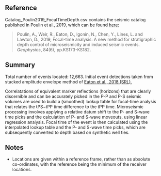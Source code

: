 <h2> Reference </h2>
  
<p> Catalog_Poulin2019_FocalTimeDepth.csv contains the seismic catalog published in Poulin et al., 2019, which can be found <a href="https://library.seg.org/doi/full/10.1190/geo2019-0046.1"> here:</a></p>

<blockquote> Poulin, A., Weir, R., Eaton, D., Igonin, N., Chen, Y., Lines, L. and Lawton, D., 2019, Focal-time analysis: A new method for stratigraphic depth control of microseismicity and induced seismic events. <i> Geophysics</i>, 84(6), pp.KS173-KS182. </blockquote>

<h2> Summary </h2>

<p> Total number of events located: 12,663. Initial event detections taken from stacked amplitude envelope method of <a href="https://pubs.geoscienceworld.org/ssa/srl/article/543218/induced-seismicity-characterization-during?casa_token=yArCmgQ71zcAAAAA:UXJD2MdzlhdUL5ne-4YOeuTvqB1ErPE0j6u0QSxSscg8X_ddWxPl50OUESPFCUn3MILZgKs"> Eaton et al., 2018 (SRL). </a> </p>

<p>  Correlatations of equivalent marker reflections (horizons) that are clearly discernible and can be accurately picked in the P-P and P-S seismic volumes are used to build a (smoothed) lookup table for focal-time analysis that relates the tPS−tPP time difference to the tPP time. Microseismic processing involves applying a relative datum shift to the P- and S-wave time picks and the calculation of P- and S-wave moveouts, using linear regression analysis. Focal time of the event is then calculated using the interpolated lookup table and the P- and S-wave time picks, which are subsequently converted to depth based on synthetic well ties.  </p>


<h2> Notes </h2>

<ul>
  <li> Locations are given within a reference frame, rather than as absolute co-ordinates, with the reference being the minimum of the receiver locations. </li>
</ul> 

